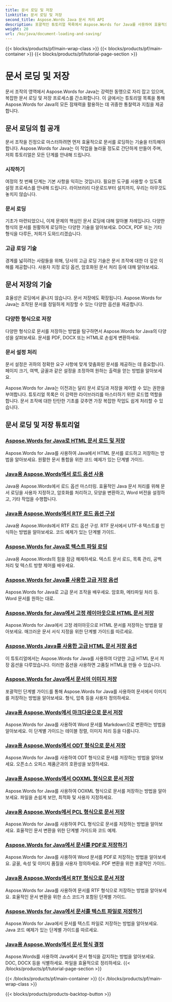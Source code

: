 ```yaml
---
title: 문서 로딩 및 저장
linktitle: 문서 로딩 및 저장
second_title: Aspose.Words Java 문서 처리 API
description: 포괄적인 튜토리얼 목록에서 Aspose.Words for Java를 사용하여 효율적으로 문서를 로드하고 저장하는 방법을 알아보세요. 손쉽게 문서 조작을 마스터하세요.
weight: 20
url: /ko/java/document-loading-and-saving/
---
```


{{< blocks/products/pf/main-wrap-class >}}
{{< blocks/products/pf/main-container >}}
{{< blocks/products/pf/tutorial-page-section >}}

# 문서 로딩 및 저장



문서 조작의 영역에서 Aspose.Words for Java는 강력한 동맹으로 자리 잡고 있으며, 복잡한 문서 로딩 및 저장 프로세스를 간소화합니다. 이 글에서는 튜토리얼 목록을 통해 Aspose.Words for Java의 모든 잠재력을 활용하는 데 귀중한 통찰력과 지침을 제공합니다.

## 문서 로딩의 힘 공개

문서 조작을 진정으로 마스터하려면 먼저 효율적으로 문서를 로딩하는 기술을 터득해야 합니다. Aspose.Words for Java는 이 작업을 놀라울 정도로 간단하게 만들어 주며, 저희 튜토리얼은 모든 단계를 안내해 드립니다.

### 시작하기

여정의 첫 번째 단계는 기본 사항을 익히는 것입니다. 필요한 도구를 사용할 수 있도록 설정 프로세스를 안내해 드립니다. 라이브러리 다운로드부터 설치까지, 우리는 아무것도 놓치지 않습니다.

### 문서 로딩

기초가 마련되었으니, 이제 문제의 핵심인 문서 로딩에 대해 알아볼 차례입니다. 다양한 형식의 문서를 원활하게 로딩하는 다양한 기술을 알아보세요. DOCX, PDF 또는 기타 형식을 다루든, 저희가 도와드리겠습니다.

### 고급 로딩 기술

경계를 넓히려는 사람들을 위해, 당사의 고급 로딩 기술은 문서 조작에 대한 더 깊은 이해를 제공합니다. 사용자 지정 로딩 옵션, 암호화된 문서 처리 등에 대해 알아보세요.

## 문서 저장의 기술

효율성은 로딩에서 끝나지 않습니다. 문서 저장에도 확장됩니다. Aspose.Words for Java는 조작된 문서를 정밀하게 저장할 수 있는 다양한 옵션을 제공합니다.

### 다양한 형식으로 저장

다양한 형식으로 문서를 저장하는 방법을 탐구하면서 Aspose.Words for Java의 다양성을 살펴보세요. 문서를 PDF, DOCX 또는 HTML로 손쉽게 변환하세요.

### 문서 설정 처리

문서 설정은 귀하의 정확한 요구 사항에 맞게 맞춤화된 문서를 제공하는 데 중요합니다. 페이지 크기, 여백, 글꼴과 같은 설정을 조정하여 원하는 출력을 얻는 방법을 알아보세요.

Aspose.Words for Java는 이전과는 달리 문서 로딩과 저장을 제어할 수 있는 권한을 부여합니다. 튜토리얼 목록은 이 강력한 라이브러리를 마스터하기 위한 로드맵 역할을 합니다. 문서 조작에 대한 탄탄한 기초를 갖추면 가장 복잡한 작업도 쉽게 처리할 수 있습니다.

## 문서 로딩 및 저장 튜토리얼
### [Aspose.Words for Java로 HTML 문서 로드 및 저장](./loading-and-saving-html-documents/)
Aspose.Words for Java를 사용하여 Java에서 HTML 문서를 로드하고 저장하는 방법을 알아보세요. 원활한 문서 통합을 위한 코드 예제가 있는 단계별 가이드.
### [Java용 Aspose.Words에서 로드 옵션 사용](./using-load-options/)
Java용 Aspose.Words에서 로드 옵션 마스터링. 효율적인 Java 문서 처리를 위해 문서 로딩을 사용자 지정하고, 암호화를 처리하고, 모양을 변환하고, Word 버전을 설정하고, 기타 작업을 수행합니다.
### [Java용 Aspose.Words에서 RTF 로드 옵션 구성](./configuring-rtf-load-options/)
Java용 Aspose.Words에서 RTF 로드 옵션 구성. RTF 문서에서 UTF-8 텍스트를 인식하는 방법을 알아보세요. 코드 예제가 있는 단계별 가이드.
### [Aspose.Words for Java로 텍스트 파일 로딩](./loading-text-files/)
Java용 Aspose.Words의 힘을 잠금 해제하세요. 텍스트 문서 로드, 목록 관리, 공백 처리 및 텍스트 방향 제어를 배우세요.
### [Aspose.Words for Java를 사용한 고급 저장 옵션](./advance-saving-options/)
Aspose.Words for Java로 고급 문서 조작을 배우세요. 암호화, 메타파일 처리 등. Word 문서를 원하는 대로.
### [Aspose.Words for Java에서 고정 레이아웃으로 HTML 문서 저장](./saving-html-documents-with-fixed-layout/)
Aspose.Words for Java에서 고정 레이아웃으로 HTML 문서를 저장하는 방법을 알아보세요. 매끄러운 문서 서식 지정을 위한 단계별 가이드를 따르세요.
### [Aspose.Words Java를 사용한 고급 HTML 문서 저장 옵션](./advance-html-documents-saving-options/)
이 튜토리얼에서는 Aspose.Words for Java를 사용하여 다양한 고급 HTML 문서 저장 옵션을 다루었습니다. 이러한 옵션을 사용하면 고품질 HTML을 만들 수 있습니다.
### [Aspose.Words for Java에서 문서의 이미지 저장](./saving-images-from-documents/)
포괄적인 단계별 가이드를 통해 Aspose.Words for Java를 사용하여 문서에서 이미지를 저장하는 방법을 알아보세요. 형식, 압축 등을 사용자 정의하세요.
### [Java용 Aspose.Words에서 마크다운으로 문서 저장](./saving-documents-as-markdown/)
Aspose.Words for Java를 사용하여 Word 문서를 Markdown으로 변환하는 방법을 알아보세요. 이 단계별 가이드는 테이블 정렬, 이미지 처리 등을 다룹니다.
### [Java용 Aspose.Words에서 ODT 형식으로 문서 저장](./saving-documents-as-odt-format/)
Aspose.Words for Java를 사용하여 ODT 형식으로 문서를 저장하는 방법을 알아보세요. 오픈소스 오피스 제품군과의 호환성을 보장하세요. 
### [Java용 Aspose.Words에서 OOXML 형식으로 문서 저장](./saving-documents-as-ooxml-format/)
Aspose.Words for Java를 사용하여 OOXML 형식으로 문서를 저장하는 방법을 알아보세요. 파일을 손쉽게 보안, 최적화 및 사용자 지정하세요. 
### [Java용 Aspose.Words에서 PCL 형식으로 문서 저장](./saving-documents-as-pcl-format/)
Aspose.Words for Java를 사용하여 PCL 형식으로 문서를 저장하는 방법을 알아보세요. 효율적인 문서 변환을 위한 단계별 가이드와 코드 예제.
### [Aspose.Words for Java에서 문서를 PDF로 저장하기](./saving-documents-as-pdf/)
Aspose.Words for Java를 사용하여 Word 문서를 PDF로 저장하는 방법을 알아보세요. 글꼴, 속성 및 이미지 품질을 사용자 정의하세요. PDF 변환을 위한 포괄적인 가이드.
### [Java용 Aspose.Words에서 RTF 형식으로 문서 저장](./saving-documents-as-rtf-format/)
Aspose.Words for Java를 사용하여 문서를 RTF 형식으로 저장하는 방법을 알아보세요. 효율적인 문서 변환을 위한 소스 코드가 포함된 단계별 가이드.
### [Aspose.Words for Java에서 문서를 텍스트 파일로 저장하기](./saving-documents-as-text-files/)
Aspose.Words for Java에서 문서를 텍스트 파일로 저장하는 방법을 알아보세요. Java 코드 예제가 있는 단계별 가이드를 따르세요.
### [Java용 Aspose.Words에서 문서 형식 결정](./determining-document-format/)
Aspose.Words를 사용하여 Java에서 문서 형식을 감지하는 방법을 알아보세요. DOC, DOCX 등을 식별하세요. 파일을 효율적으로 정리하세요.
{{< /blocks/products/pf/tutorial-page-section >}}

{{< /blocks/products/pf/main-container >}}
{{< /blocks/products/pf/main-wrap-class >}}

{{< blocks/products/products-backtop-button >}}
